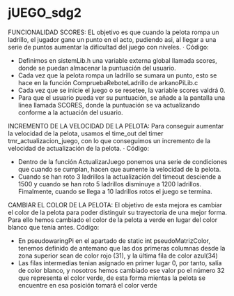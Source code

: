 # jUEGO_sdg2
FUNCIONALIDAD SCORES:
EL objetivo es que cuando la pelota rompa un ladrillo, el jugador gane un punto en el acto, pudiendo asi, al llegar a una serie de puntos aumentar
la dificultad del juego con niveles.
· Código:
  - Definimos en sistemLib.h una variable externa global llamada scores, donde se puedan almacenar la puntuación del usuario.
  - Cada vez que la pelota rompa un ladrillo se sumara un punto, esto se hace en la función CompruebaReboteLadrillo de arkanoPiLib.c
  - Cada vez que se inicie el juego o se resetee, la variable scores valdrá 0.
  - Para que el usuario pueda ver su puntuación, se añade a la pantalla una linea llamada SCORES, donde la puntuación se va actualizando conforme
  a la actuación del usuario.
  

INCREMENTO DE LA VELOCIDAD DE LA PELOTA:
Para conseguir aumentar la velocidad de la pelota, usamos el time_out del timer tmr_actualizacion_juego, con lo que conseguimos un incremento de la
velocidad de actualización de la pelota.
· Código: 
  - Dentro de la función ActualizarJuego ponemos una serie de condiciones que cuando se cumplan, hacen que aumente la velocidad de la pelota.
  - Cuando se han roto 3 ladrillos la actualización del timeout desciende a 1500 y cuando se han roto 5 ladrillos disminuye a 1200 ladrillos.
    Fimalmente, cuando se llega a 10 ladrillos rotos el juego se termina.



CAMBIAR EL COLOR DE LA PELOTA:
El objetivo de esta mejora es cambiar el color de la pelota para poder distinguir su trayectoria de una mejor forma. Para ello hemos cambiado el color de la pelota a verde en lugar del color blanco que tenia antes.
Código:
- En pseudowaringPi en el apartado de static int pseudoMatrizColor, tenemos definido de antemano que las dos primeras columnas desde la zona superior sean de color rojo (31), y la última fila de color azul(34)
- Las filas intermedias tenian asignado en primer lugar 0, por tanto, salía de color blanco, y nosotros hemos cambiado ese valor po el número 32 que representa el color verde, de esta forma mientas la pelota se encuentre en esa posición tomará el color verde



